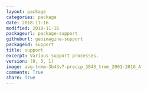 ```yaml
---
layout: package
categories: package
date: 2018-11-16
modified: 2018-11-16
packageurl: package-support
githuburl: geoimagine-support
packageid: support
title: support
excerpt: Various support processes.
version: (0, 3, 1)
image: avg-trmm-3b43v7-precip_3B43_trmm_2001-2016_A
comments: True
share: True
---
```

